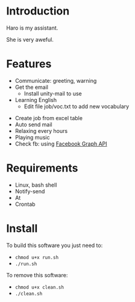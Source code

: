 <!---
/*******************************************************************************
// Project name   :
// File name      : README.md
// Created date   : Thứ hai, 26 Tháng sáu Năm 2017 23:24:05 ICT
// Author         : Huy Hung Ho
// Last modified  : Thu 07 Sep 2017 10:02:25 AM ICT
// Desc           :
*******************************************************************************/
-->
Introduction
============

Haro is my assistant.

She is very aweful.


Features
========

+ Communicate: greeting, warning
+ Get the email
	+ Install unity-mail to use
+ Learning English
	+ Edit file job/voc.txt to add new vocabulary


- Create job from excel table
- Auto send mail
- Relaxing every hours
- Playing music
- Check fb: using [Facebook Graph API](https://developers.facebook.com/docs/reference/api/)


Requirements
============

- Linux, bash shell
- Notify-send
- At
- Crontab


Install
=======

To build this software you just need to:
- `chmod u+x run.sh`
- `./run.sh`

To remove this software:
- `chmod u+x clean.sh`
- `./clean.sh`
